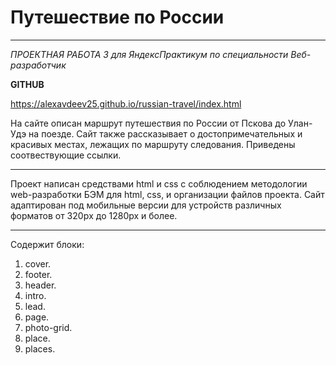 # **Путешествие по России** 
 
 ------------------------ 

_ПРОЕКТНАЯ РАБОТА 3 для ЯндексПрактикум по специальности Веб-разработчик_  

**GITHUB**

https://alexavdeev25.github.io/russian-travel/index.html

На сайте описан маршрут путешествия по России от Пскова до Улан-Удэ на поезде. Сайт также рассказывает о достопримечательных и красивых местах, лежащих по маршруту следования. Приведены соотвествующие ссылки. 
 
 ------------------------ ------------------------ ------------------------ ------------------------ ------------------------ 
 
Проект написан средствами html и css с соблюдением методологии web-разработки БЭМ для html, css, и организации файлов проекта. 
Сайт адаптирован под мобильные версии для устройств различных форматов от 320pх до 1280px и более.
 
 ------------------------ ------------------------ ------------------------ ------------------------ ------------------------ 
 
Содержит блоки: 
1. cover.
2. footer.
3. header.
4. intro.
5. lead.
6. page.
7. photo-grid.
8. place.
9. places.

 
